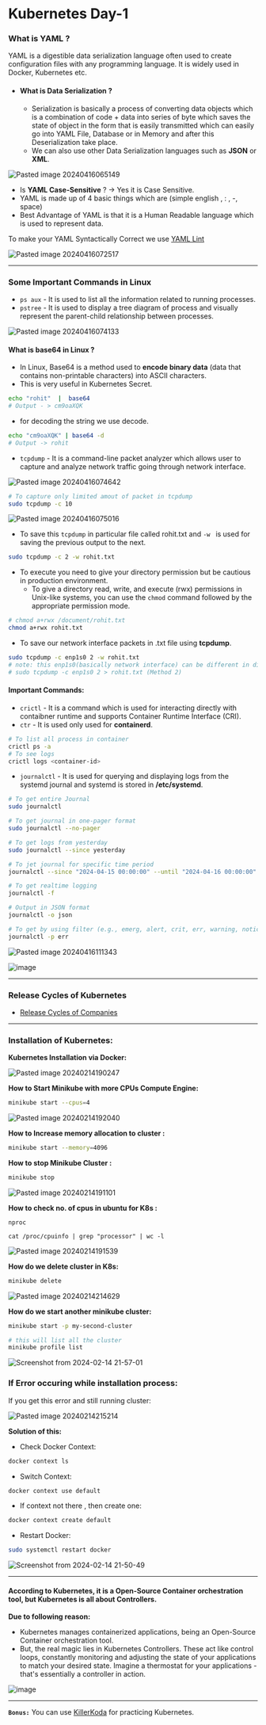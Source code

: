 # Kubernetes Day-1

### What is YAML ?
YAML is a digestible data serialization language often used to create configuration files with any programming language. It is widely used in Docker, Kubernetes etc.
- #### What is Data Serialization ?
	- Serialization is basically a process of converting data objects which is a combination of code + data into series of byte which saves the state of object in the form that is easily transmitted which can easily go into YAML File, Database or in Memory and after this Deserialization take place.
	- We can also use other Data Serialization languages such as **JSON** or **XML**.

![Pasted image 20240416065149](https://github.com/rohit-rajput1/PokeQuest/assets/76991475/192c0667-c027-429c-8307-93d0349b4734)

- Is **YAML Case-Sensitive** ? -> Yes it is Case Sensitive.
- YAML is made up of 4 basic things which are (simple english , :  , -, space)
- Best Advantage of YAML is that it is a Human Readable language which is used to represent data.

To make your YAML Syntactically Correct we use [YAML Lint](https://www.yamllint.com/)

![Pasted image 20240416072517](https://github.com/rohit-rajput1/PokeQuest/assets/76991475/1baae86e-e032-4e54-883c-bf51f4b68de3)

---
### Some Important Commands in Linux
- `ps aux` - It is used to list all the information related to running processes.
- `pstree` - It is used to display a tree diagram of process and visually represent the parent-child relationship between processes.

![Pasted image 20240416074133](https://github.com/rohit-rajput1/PokeQuest/assets/76991475/5a5d6946-881f-4db9-afe5-6124036c0ff9)

#### What is base64 in Linux ?
-   In Linux, Base64 is a method used to **encode binary data** (data that contains non-printable characters) into ASCII characters.
- This is very useful in Kubernetes Secret.
```bash
echo "rohit"  |  base64
# Output - > cm9oaXQK
```
- for decoding the string we use decode.
```bash
echo "cm9oaXQK" | base64 -d
# Output -> rohit
```

- `tcpdump` - It is a command-line packet analyzer which allows user to capture and analyze network traffic going through network interface.

![Pasted image 20240416074642](https://github.com/rohit-rajput1/PokeQuest/assets/76991475/008c9c0b-3844-4e24-9e5c-60aa6e63d2f2)

```bash
# To capture only limited amout of packet in tcpdump
sudo tcpdump -c 10
```

![Pasted image 20240416075016](https://github.com/rohit-rajput1/PokeQuest/assets/76991475/2ab1aaad-73ff-42ff-9c59-86f31ec4a01b)

- To save this `tcpdump` in particular file called rohit.txt and `-w ` is used for saving the previous output to the next.
```bash
sudo tcpdump -c 2 -w rohit.txt
```

- To execute you need to give your directory permission but be cautious in production environment.
	- To give a directory read, write, and execute (rwx) permissions in Unix-like systems, you can use the `chmod` command followed by the appropriate permission mode.

```bash
# chmod a+rwx /document/rohit.txt
chmod a+rwx rohit.txt
```

- To save our network interface packets in .txt file using **tcpdump**.

```bash
sudo tcpdump -c enp1s0 2 -w rohit.txt
# note: this enp1s0(basically network interface) can be different in different systems.
# sudo tcpdump -c enp1s0 2 > rohit.txt (Method 2)
```

#### Important Commands:

- `crictl` - It is a command which is used for interacting directly with contaibner runtime and supports Container Runtime Interface (CRI).
- `ctr` -  It is used only used for **containerd**.
```bash
# To list all process in container
crictl ps -a
# To see logs
crictl logs <container-id>
```

- `journalctl` - It is used for querying and displaying logs from the systemd journal and systemd is stored in **/etc/systemd**.
```bash
# To get entire Journal
sudo journalctl

# To get journal in one-pager format
sudo journalctl --no-pager

# To get logs from yesterday
sudo journalctl --since yesterday

# To jet journal for specific time period
journalctl --since "2024-04-15 00:00:00" --until "2024-04-16 00:00:00"

# To get realtime logging
journalctl -f

# Output in JSON format
journalctl -o json

# To get by using filter (e.g., emerg, alert, crit, err, warning, notice, info, debug).
journalctl -p err
```

![Pasted image 20240416111343](https://github.com/rohit-rajput1/PokeQuest/assets/76991475/57cc35b8-b8ad-47bf-826d-6a43fd9a9d7a)

![image](https://github.com/rohit-rajput1/PokeQuest/assets/76991475/00461084-16c6-46d6-9a66-63b874703918)

---
### Release Cycles of Kubernetes
- [Release Cycles of Companies](https://endoflife.date/)
---
### Installation of Kubernetes:

**Kubernetes Installation via Docker:**

![Pasted image 20240214190247](https://github.com/rohit-rajput1/PokeQuest/assets/76991475/6eea2b0b-d84f-409a-b038-0a6cacc12518)

**How to Start Minikube with more CPUs Compute Engine:**

```bash
minikube start --cpus=4
```

![Pasted image 20240214192040](https://github.com/rohit-rajput1/PokeQuest/assets/76991475/bf0d7b2b-5b7b-4c50-a5e6-af2778f96e1d)

**How to Increase memory allocation to cluster :**

```bash
minikube start --memory=4096
```

**How to stop Minikube Cluster :**

```bash
minikube stop
```

![Pasted image 20240214191101](https://github.com/rohit-rajput1/PokeQuest/assets/76991475/ebcb74bc-42a8-4ec7-a260-bf9e4dd7a12f)

**How to check no. of cpus in ubuntu for K8s :**
```
nproc

cat /proc/cpuinfo | grep "processor" | wc -l
```

![Pasted image 20240214191539](https://github.com/rohit-rajput1/PokeQuest/assets/76991475/61ed3b72-befd-4b18-a90f-b6a4ce82bdd6)

**How do we delete cluster in K8s:**

```bash
minikube delete
```

![Pasted image 20240214214629](https://github.com/rohit-rajput1/PokeQuest/assets/76991475/9bced533-2498-4865-ab31-a97c6c4e89ee)

**How do we start another minikube cluster:**

```bash
minikube start -p my-second-cluster

# this will list all the cluster
minikube profile list
```

![Screenshot from 2024-02-14 21-57-01](https://github.com/rohit-rajput1/PokeQuest/assets/76991475/a08d7826-01aa-4360-b54b-6b1ce155961b)

### If Error occuring while installation process:

If you get this error and still running cluster:

![Pasted image 20240214215214](https://github.com/rohit-rajput1/PokeQuest/assets/76991475/2ecd6fc8-12fe-4485-a02a-a650759da261)

**Solution of this:**

- Check Docker Context:
```bash
docker context ls
```

- Switch Context:
```bash
docker context use default
```

- If context not there , then create one:
```bash
docker context create default
```

- Restart Docker:
```bash
sudo systemctl restart docker
```

![Screenshot from 2024-02-14 21-50-49](https://github.com/rohit-rajput1/PokeQuest/assets/76991475/b4452971-1266-404a-bd17-4a90aef8eaaa)

---
#### According to Kubernetes, it is a Open-Source Container orchestration tool, but Kubernetes is all about Controllers.

**Due to following reason:**
- Kubernetes manages containerized applications, being an Open-Source Container orchestration tool.
- But, the real magic lies in Kubernetes Controllers. These act like control loops, constantly monitoring and adjusting the state of your applications to match your desired state. Imagine a thermostat for your applications - that's essentially a controller in action.

![image](https://github.com/rohit-rajput1/PokeQuest/assets/76991475/636fc215-6ed4-4cfd-901a-9a0abe7890f1)

---

**`Bonus:`** You can use [KillerKoda](https://killercoda.com/) for practicing Kubernetes.